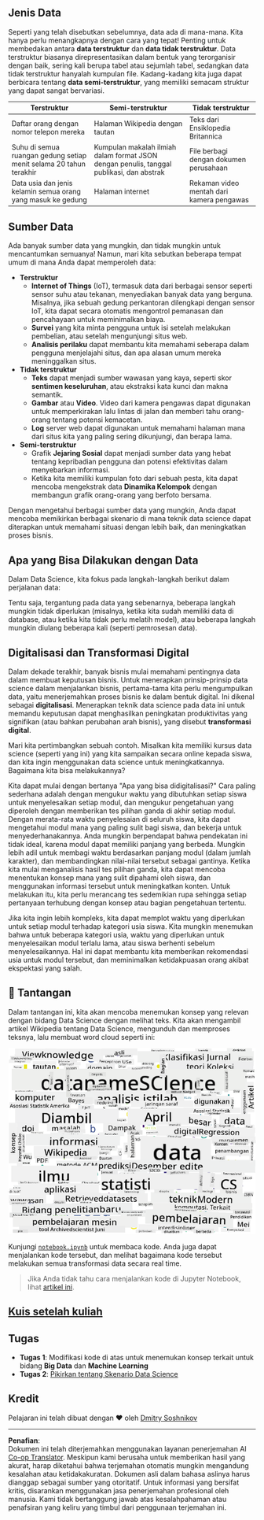 <!--
CO_OP_TRANSLATOR_METADATA:
{
  "original_hash": "8141e7195841682914be03ef930fe43d",
  "translation_date": "2025-09-03T20:23:34+00:00",
  "source_file": "1-Introduction/01-defining-data-science/README.md",
  "language_code": "id"
}
-->
## Jenis Data

Seperti yang telah disebutkan sebelumnya, data ada di mana-mana. Kita hanya perlu menangkapnya dengan cara yang tepat! Penting untuk membedakan antara **data terstruktur** dan **data tidak terstruktur**. Data terstruktur biasanya direpresentasikan dalam bentuk yang terorganisir dengan baik, sering kali berupa tabel atau sejumlah tabel, sedangkan data tidak terstruktur hanyalah kumpulan file. Kadang-kadang kita juga dapat berbicara tentang **data semi-terstruktur**, yang memiliki semacam struktur yang dapat sangat bervariasi.

| Terstruktur                                                                  | Semi-terstruktur                                                                               | Tidak terstruktur                       |
| --------------------------------------------------------------------------- | --------------------------------------------------------------------------------------------- | --------------------------------------- |
| Daftar orang dengan nomor telepon mereka                                    | Halaman Wikipedia dengan tautan                                                               | Teks dari Ensiklopedia Britannica       |
| Suhu di semua ruangan gedung setiap menit selama 20 tahun terakhir          | Kumpulan makalah ilmiah dalam format JSON dengan penulis, tanggal publikasi, dan abstrak      | File berbagi dengan dokumen perusahaan  |
| Data usia dan jenis kelamin semua orang yang masuk ke gedung                | Halaman internet                                                                              | Rekaman video mentah dari kamera pengawas |

## Sumber Data

Ada banyak sumber data yang mungkin, dan tidak mungkin untuk mencantumkan semuanya! Namun, mari kita sebutkan beberapa tempat umum di mana Anda dapat memperoleh data:

* **Terstruktur**
  - **Internet of Things** (IoT), termasuk data dari berbagai sensor seperti sensor suhu atau tekanan, menyediakan banyak data yang berguna. Misalnya, jika sebuah gedung perkantoran dilengkapi dengan sensor IoT, kita dapat secara otomatis mengontrol pemanasan dan pencahayaan untuk meminimalkan biaya.
  - **Survei** yang kita minta pengguna untuk isi setelah melakukan pembelian, atau setelah mengunjungi situs web.
  - **Analisis perilaku** dapat membantu kita memahami seberapa dalam pengguna menjelajahi situs, dan apa alasan umum mereka meninggalkan situs.
* **Tidak terstruktur**
  - **Teks** dapat menjadi sumber wawasan yang kaya, seperti skor **sentimen keseluruhan**, atau ekstraksi kata kunci dan makna semantik.
  - **Gambar** atau **Video**. Video dari kamera pengawas dapat digunakan untuk memperkirakan lalu lintas di jalan dan memberi tahu orang-orang tentang potensi kemacetan.
  - **Log** server web dapat digunakan untuk memahami halaman mana dari situs kita yang paling sering dikunjungi, dan berapa lama.
* **Semi-terstruktur**
  - Grafik **Jejaring Sosial** dapat menjadi sumber data yang hebat tentang kepribadian pengguna dan potensi efektivitas dalam menyebarkan informasi.
  - Ketika kita memiliki kumpulan foto dari sebuah pesta, kita dapat mencoba mengekstrak data **Dinamika Kelompok** dengan membangun grafik orang-orang yang berfoto bersama.

Dengan mengetahui berbagai sumber data yang mungkin, Anda dapat mencoba memikirkan berbagai skenario di mana teknik data science dapat diterapkan untuk memahami situasi dengan lebih baik, dan meningkatkan proses bisnis.

## Apa yang Bisa Dilakukan dengan Data

Dalam Data Science, kita fokus pada langkah-langkah berikut dalam perjalanan data:

Tentu saja, tergantung pada data yang sebenarnya, beberapa langkah mungkin tidak diperlukan (misalnya, ketika kita sudah memiliki data di database, atau ketika kita tidak perlu melatih model), atau beberapa langkah mungkin diulang beberapa kali (seperti pemrosesan data).

## Digitalisasi dan Transformasi Digital

Dalam dekade terakhir, banyak bisnis mulai memahami pentingnya data dalam membuat keputusan bisnis. Untuk menerapkan prinsip-prinsip data science dalam menjalankan bisnis, pertama-tama kita perlu mengumpulkan data, yaitu menerjemahkan proses bisnis ke dalam bentuk digital. Ini dikenal sebagai **digitalisasi**. Menerapkan teknik data science pada data ini untuk memandu keputusan dapat menghasilkan peningkatan produktivitas yang signifikan (atau bahkan perubahan arah bisnis), yang disebut **transformasi digital**.

Mari kita pertimbangkan sebuah contoh. Misalkan kita memiliki kursus data science (seperti yang ini) yang kita sampaikan secara online kepada siswa, dan kita ingin menggunakan data science untuk meningkatkannya. Bagaimana kita bisa melakukannya?

Kita dapat mulai dengan bertanya "Apa yang bisa didigitalisasi?" Cara paling sederhana adalah dengan mengukur waktu yang dibutuhkan setiap siswa untuk menyelesaikan setiap modul, dan mengukur pengetahuan yang diperoleh dengan memberikan tes pilihan ganda di akhir setiap modul. Dengan merata-rata waktu penyelesaian di seluruh siswa, kita dapat mengetahui modul mana yang paling sulit bagi siswa, dan bekerja untuk menyederhanakannya.
Anda mungkin berpendapat bahwa pendekatan ini tidak ideal, karena modul dapat memiliki panjang yang berbeda. Mungkin lebih adil untuk membagi waktu berdasarkan panjang modul (dalam jumlah karakter), dan membandingkan nilai-nilai tersebut sebagai gantinya.
Ketika kita mulai menganalisis hasil tes pilihan ganda, kita dapat mencoba menentukan konsep mana yang sulit dipahami oleh siswa, dan menggunakan informasi tersebut untuk meningkatkan konten. Untuk melakukan itu, kita perlu merancang tes sedemikian rupa sehingga setiap pertanyaan terhubung dengan konsep atau bagian pengetahuan tertentu.

Jika kita ingin lebih kompleks, kita dapat memplot waktu yang diperlukan untuk setiap modul terhadap kategori usia siswa. Kita mungkin menemukan bahwa untuk beberapa kategori usia, waktu yang diperlukan untuk menyelesaikan modul terlalu lama, atau siswa berhenti sebelum menyelesaikannya. Hal ini dapat membantu kita memberikan rekomendasi usia untuk modul tersebut, dan meminimalkan ketidakpuasan orang akibat ekspektasi yang salah.

## 🚀 Tantangan

Dalam tantangan ini, kita akan mencoba menemukan konsep yang relevan dengan bidang Data Science dengan melihat teks. Kita akan mengambil artikel Wikipedia tentang Data Science, mengunduh dan memproses teksnya, lalu membuat word cloud seperti ini:

![Word Cloud untuk Data Science](../../../../translated_images/ds_wordcloud.664a7c07dca57de017c22bf0498cb40f898d48aa85b3c36a80620fea12fadd42.id.png)

Kunjungi [`notebook.ipynb`](../../../../../../../../../1-Introduction/01-defining-data-science/notebook.ipynb ':ignore') untuk membaca kode. Anda juga dapat menjalankan kode tersebut, dan melihat bagaimana kode tersebut melakukan semua transformasi data secara real time.

> Jika Anda tidak tahu cara menjalankan kode di Jupyter Notebook, lihat [artikel ini](https://soshnikov.com/education/how-to-execute-notebooks-from-github/).

## [Kuis setelah kuliah](https://ff-quizzes.netlify.app/en/ds/)

## Tugas

* **Tugas 1**: Modifikasi kode di atas untuk menemukan konsep terkait untuk bidang **Big Data** dan **Machine Learning**
* **Tugas 2**: [Pikirkan tentang Skenario Data Science](assignment.md)

## Kredit

Pelajaran ini telah dibuat dengan ♥️ oleh [Dmitry Soshnikov](http://soshnikov.com)

---

**Penafian**:  
Dokumen ini telah diterjemahkan menggunakan layanan penerjemahan AI [Co-op Translator](https://github.com/Azure/co-op-translator). Meskipun kami berusaha untuk memberikan hasil yang akurat, harap diketahui bahwa terjemahan otomatis mungkin mengandung kesalahan atau ketidakakuratan. Dokumen asli dalam bahasa aslinya harus dianggap sebagai sumber yang otoritatif. Untuk informasi yang bersifat kritis, disarankan menggunakan jasa penerjemahan profesional oleh manusia. Kami tidak bertanggung jawab atas kesalahpahaman atau penafsiran yang keliru yang timbul dari penggunaan terjemahan ini.